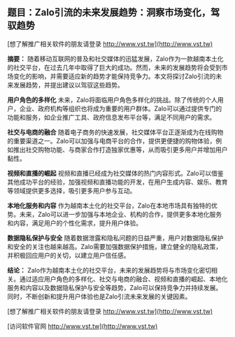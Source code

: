 ## **题目：Zalo引流的未来发展趋势：洞察市场变化，驾驭趋势**

[想了解推广相关软件的朋友请登录 http://www.vst.tw](http://www.vst.tw)

**摘要：**
随着移动互联网的普及和社交媒体的迅猛发展，Zalo作为一款越南本土化的社交平台，在过去几年中取得了巨大的成功。然而，未来的发展趋势将会受到市场变化的影响，并需要适应新的趋势才能保持竞争力。本文将探讨Zalo引流的未来发展趋势，并提出建议以驾驭这些趋势。

**用户角色的多样化**
未来，Zalo将面临用户角色多样化的挑战。除了传统的个人用户，企业、政府机构等组织也将成为重要的用户群体。Zalo可以通过提供专门的功能和服务，如企业推广工具、政府信息发布平台等，满足不同用户的需求。

**社交与电商的融合**
随着电子商务的快速发展，社交媒体平台正逐渐成为在线购物的重要渠道之一。Zalo可以加强与电商平台的合作，提供更便捷的购物体验，例如推出社交购物功能、与商家合作打造独家优惠等，从而吸引更多用户并增加用户黏性。

**视频和直播的崛起**
视频和直播已经成为社交媒体的热门内容形式。Zalo可以借鉴其他成功平台的经验，加强视频和直播功能的开发，在用户生成内容、娱乐、教育等领域提供更多选择，吸引更多用户参与互动。

**本地化服务和内容**
作为越南本土化的社交平台，Zalo在本地市场具有独特的优势。未来，Zalo可以进一步加强与本地企业、机构的合作，提供更多本地化服务和内容，满足用户的个性化需求，提升用户体验。

**数据隐私保护与安全**
随着数据泄露和隐私问题的日益严重，用户对数据隐私保护和安全的关注也越来越高。Zalo需要加强数据保护措施，建立健全的隐私政策，并积极回应用户的关切，以建立用户信任感。

**结论：**
Zalo作为越南本土化的社交平台，未来的发展趋势将与市场变化密切相关。通过适应用户角色的多样化、社交与电商的融合、视频和直播的崛起、本地化服务和内容以及数据隐私保护与安全等趋势，Zalo可以保持竞争力并持续发展。同时，不断创新和提升用户体验也是Zalo引流未来发展的关键因素。

[想了解推广相关软件的朋友请登录 http://www.vst.tw](http://www.vst.tw)


[访问软件官网 http://www.vst.tw](http://www.vst.tw)
